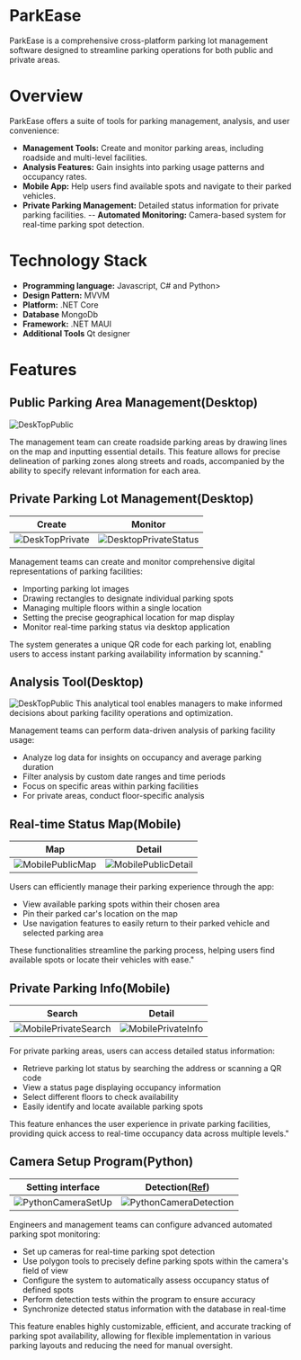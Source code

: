 # ParkEase
ParkEase is a comprehensive cross-platform parking lot management software designed to streamline parking operations for both public and private areas.

# Overview
ParkEase offers a suite of tools for parking management, analysis, and user convenience:
- **Management Tools:** Create and monitor parking areas, including roadside and multi-level facilities.
- **Analysis Features:** Gain insights into parking usage patterns and occupancy rates.
- **Mobile App:** Help users find available spots and navigate to their parked vehicles.
- **Private Parking Management:** Detailed status information for private parking facilities.
-- **Automated Monitoring:** Camera-based system for real-time parking spot detection.

# Technology Stack
- **Programming language:** Javascript, C# and Python>
- **Design Pattern:** MVVM
- **Platform:** .NET Core
- **Database** MongoDb
- **Framework:** .NET MAUI
- **Additional Tools** Qt designer

# Features
## Public Parking Area Management(Desktop)
![DeskTopPublic](https://github.com/TimLinCa/ParkEase/blob/master/ParkEase/Resources/Images/Readme/DeskTopPublic.png)

The management team can create roadside parking areas by drawing lines on the map and inputting essential details. This feature allows for precise delineation of parking zones along streets and roads, accompanied by the ability to specify relevant information for each area.

## Private Parking Lot Management(Desktop)
Create | Monitor 
:-------------------------:|:-------------------------:
![DeskTopPrivate](https://github.com/TimLinCa/ParkEase/blob/master/ParkEase/Resources/Images/Readme/DeskTopPrivate.png)|![DesktopPrivateStatus](https://github.com/TimLinCa/ParkEase/blob/master/ParkEase/Resources/Images/Readme/DesktopPrivateStatus.png)

Management teams can create and monitor comprehensive digital representations of parking facilities:
<ul>
<li>Importing parking lot images</li>
<li>Drawing rectangles to designate individual parking spots</li>
<li>Managing multiple floors within a single location</li>
<li>Setting the precise geographical location for map display</li>
<li>Monitor real-time parking status via desktop application</li>
</ul>
The system generates a unique QR code for each parking lot, enabling users to access instant parking availability information by scanning."

## Analysis Tool(Desktop)
![DeskTopPublic](https://github.com/TimLinCa/ParkEase/blob/master/ParkEase/Resources/Images/Readme/DeskTopAnalysisTool.png)
This analytical tool enables managers to make informed decisions about parking facility operations and optimization.

Management teams can perform data-driven analysis of parking facility usage:
<ul>
<li>Analyze log data for insights on occupancy and average parking duration</li>
<li>Filter analysis by custom date ranges and time periods</li>
<li>Focus on specific areas within parking facilities</li>
<li>For private areas, conduct floor-specific analysis</li>
</ul>

## Real-time Status Map(Mobile)
Map | Detail 
:-------------------------:|:-------------------------:
![MobilePublicMap](https://github.com/TimLinCa/ParkEase/blob/master/ParkEase/Resources/Images/Readme/MobilePublicMap.png)| ![MobilePublicDetail](https://github.com/TimLinCa/ParkEase/blob/master/ParkEase/Resources/Images/Readme/MobilePublicDetail.png)
Users can efficiently manage their parking experience through the app:
<ul>
<li>View available parking spots within their chosen area</li>
<li>Pin their parked car's location on the map</li>
<li>Use navigation features to easily return to their parked vehicle and selected parking area</li>
</ul>
These functionalities streamline the parking process, helping users find available spots or locate their vehicles with ease."

## Private Parking Info(Mobile)
Search | Detail
:-------------------------:|:-------------------------:
![MobilePrivateSearch](https://github.com/TimLinCa/ParkEase/blob/master/ParkEase/Resources/Images/Readme/MobilePrivateSearch.png)| ![MobilePrivateInfo](https://github.com/TimLinCa/ParkEase/blob/master/ParkEase/Resources/Images/Readme/MobilePrivateInfo.png)
For private parking areas, users can access detailed status information:
<ul>
<li>Retrieve parking lot status by searching the address or scanning a QR code</li>
<li>View a status page displaying occupancy information</li>
<li>Select different floors to check availability</li>
<li>Easily identify and locate available parking spots</li>
</ul>
This feature enhances the user experience in private parking facilities, providing quick access to real-time occupancy data across multiple levels."

## Camera Setup Program(Python)
Setting interface | Detection([Ref](https://www.youtube.com/watch?v=MyvylXVWYjY&t=3360s))
:-------------------------:|:-------------------------:
![PythonCameraSetUp](https://github.com/TimLinCa/ParkEase/blob/master/ParkEase/Resources/Images/Readme/PythonCameraSetUp.png)| ![PythonCameraDetection](https://github.com/TimLinCa/ParkEase/blob/master/ParkEase/Resources/Images/Readme/PythonCameraDetection.png)
Engineers and management teams can configure advanced automated parking spot monitoring:
<ul>
<li>Set up cameras for real-time parking spot detection</li>
<li>Use polygon tools to precisely define parking spots within the camera's field of view</li>
<li>Configure the system to automatically assess occupancy status of defined spots</li>
<li>Perform detection tests within the program to ensure accuracy</li>
<li>Synchronize detected status information with the database in real-time</li>
</ul>
This feature enables highly customizable, efficient, and accurate tracking of parking spot availability, allowing for flexible implementation in various parking layouts and reducing the need for manual oversight.
